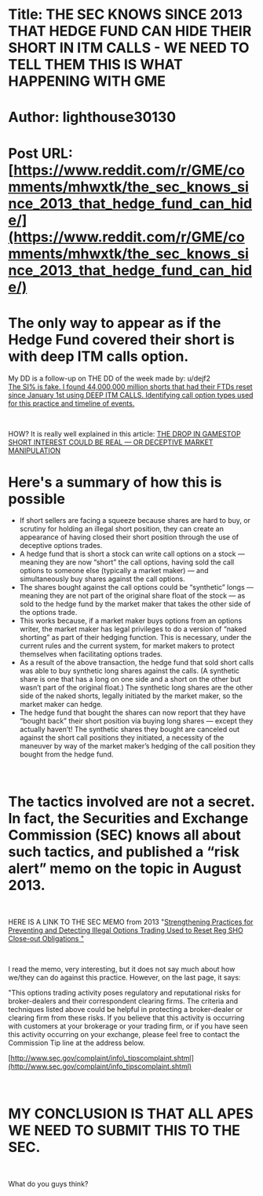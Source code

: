 # Title: THE SEC KNOWS SINCE 2013 THAT HEDGE FUND CAN HIDE THEIR SHORT IN ITM CALLS - WE NEED TO TELL THEM THIS IS WHAT HAPPENING WITH GME
# Author: lighthouse30130
# Post URL: [https://www.reddit.com/r/GME/comments/mhwxtk/the_sec_knows_since_2013_that_hedge_fund_can_hide/](https://www.reddit.com/r/GME/comments/mhwxtk/the_sec_knows_since_2013_that_hedge_fund_can_hide/)


# The only way to appear as if the Hedge Fund covered their short is with deep ITM calls option.

My DD is a follow-up on THE DD of the week made by:  u/dejf2  
   [The SI% is fake. I found 44,000,000 million shorts that had their FTDs reset since January 1st using DEEP ITM CALLS. Identifying call option types used for this practice and timeline of events.](https://www.reddit.com/r/GME/comments/mhv22h/the_si_is_fake_i_found_44000000_million_shorts/)

&#x200B;

HOW? It is really well explained in this article: [THE DROP IN GAMESTOP SHORT INTEREST COULD BE REAL — OR DECEPTIVE MARKET MANIPULATION](https://tradesmithdaily.com/investing-strategies/the-drop-in-gamestop-short-interest-could-be-real-or-deceptive-market-manipulation/)

# Here's a summary of how this is possible

* If short sellers are facing a squeeze because shares are hard to buy, or scrutiny for holding an illegal short position, they can create an appearance of having closed their short position through the use of deceptive options trades.
* A hedge fund that is short a stock can write call options on a stock — meaning they are now “short” the call options, having sold the call options to someone else (typically a market maker) — and simultaneously buy shares against the call options.
* The shares bought against the call options could be “synthetic” longs — meaning they are not part of the original share float of the stock — as sold to the hedge fund by the market maker that takes the other side of the options trade.
* This works because, if a market maker buys options from an options writer, the market maker has legal privileges to do a version of “naked shorting” as part of their hedging function. This is necessary, under the current rules and the current system, for market makers to protect themselves when facilitating options trades.
* As a result of the above transaction, the hedge fund that sold short calls was able to buy synthetic long shares against the calls. (A synthetic share is one that has a long on one side and a short on the other but wasn’t part of the original float.) The synthetic long shares are the other side of the naked shorts, legally initiated by the market maker, so the market maker can hedge.
* The hedge fund that bought the shares can now report that they have “bought back” their short position via buying long shares — except they actually haven’t! The synthetic shares they bought are canceled out against the short call positions they initiated, a necessity of the maneuver by way of the market maker’s hedging of the call position they bought from the hedge fund.

&#x200B;

# The tactics involved are not a secret. In fact, the Securities and Exchange Commission (SEC) knows all about such tactics, and published a “risk alert” memo on the topic in August 2013.

&#x200B;

HERE IS A LINK TO THE SEC MEMO from 2013 "[Strengthening Practices for Preventing and Detecting Illegal Options Trading Used to Reset Reg SHO Close-out Obligations "](https://www.sec.gov/about/offices/ocie/options-trading-risk-alert.pdf)

&#x200B;

I read the memo, very interesting, but it does not say much about how we/they can do against this practice. However, on the last page, it says:

"This options trading activity poses regulatory and reputational risks for broker-dealers and their correspondent clearing firms. The criteria and techniques listed above could be helpful in protecting a broker-dealer or clearing firm from these risks. If you believe that this activity is occurring with customers at your brokerage or your trading firm, or if you have seen this activity occurring on your exchange, please feel free to contact the Commission Tip line at the address below.

[http://www.sec.gov/complaint/info\_tipscomplaint.shtml](http://www.sec.gov/complaint/info_tipscomplaint.shtml)

&#x200B;

# MY CONCLUSION IS THAT ALL APES WE NEED TO SUBMIT THIS TO THE SEC.

&#x200B;

What do you guys think?
